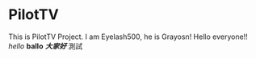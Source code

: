 # PilotTV
This is PilotTV Project.
I am Eyelash500, he is Grayosn!
Hello everyone!!
*hello*
**ballo**
***大家好***
    測試